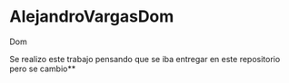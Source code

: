 # AlejandroVargasDom
Dom

Se realizo este trabajo pensando que se iba entregar en este repositorio pero se cambio**